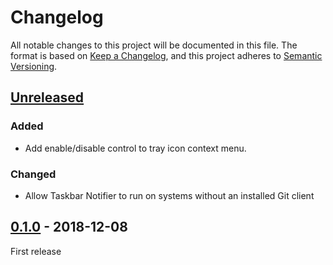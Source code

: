 # Changelog
All notable changes to this project will be documented in this file. The format is based on [Keep a Changelog](https://keepachangelog.com/en/1.0.0/),
and this project adheres to [Semantic Versioning](https://semver.org/spec/v2.0.0.html).

## [Unreleased]
### Added
- Add enable/disable control to tray icon context menu.

### Changed
- Allow Taskbar Notifier to run on systems without an installed Git client

## [0.1.0] - 2018-12-08
First release

[Unreleased]: https://github.com/rfkd/TaskbarNotifier/compare/0.1.0...HEAD
[0.1.0]: https://github.com/rfkd/TaskbarNotifier/releases/tag/0.1.0
